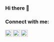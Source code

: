 ### Hi there 👋

<!--
**mariuszbeltowski/mariuszbeltowski** is a ✨ _special_ ✨ repository because its `README.md` (this file) appears on your GitHub profile.

Here are some ideas to get you started:

- 🔭 I’m currently working on ...
- 🌱 I’m currently learning ...
- 👯 I’m looking to collaborate on ...
- 🤔 I’m looking for help with ...
- 💬 Ask me about ...
- 📫 How to reach me: ...
- 😄 Pronouns: ...
- ⚡ Fun fact: ...

[<img align="left" alt="mariuszbeltowski" width="22px" src="https://raw.githubusercontent.com/iconic/open-iconic/master/svg/globe.svg" />][website]
[<img align="left" alt="mariuszbeltowski | YouTube" width="22px" src="https://cdn.jsdelivr.net/npm/simple-icons@v3/icons/youtube.svg" />][youtube]
-->

### Connect with me:

[<img align="left" alt="mariuszbeltowski | LinkedIn" width="22px" src="https://cdn.jsdelivr.net/npm/simple-icons@v3/icons/linkedin.svg" />][linkedin]
[<img align="left" alt="mariuszbeltowski | Twitter" width="22px" src="https://cdn.jsdelivr.net/npm/simple-icons@v3/icons/twitter.svg" />][twitter]
[<img align="left" alt="mariuszbeltowski | Instagram" width="22px" src="https://cdn.jsdelivr.net/npm/simple-icons@v3/icons/instagram.svg" />][instagram]

<br />

[linkedin]: https://www.linkedin.com/in/mariusz-beltowski
[twitter]: https://twitter.com/m_beltowski
[instagram]: https://www.instagram.com/mariuszbeltowski
